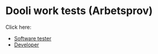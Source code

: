 # Dooli work tests (Arbetsprov)

Click here:
- [Software tester](testing)
- [Developer](programming)
